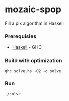 # mozaic-spop
Fill a pix algorithm in Haskell

### Prerequisies
* [Haskell](https://www.haskell.org/downloads/) - GHC

### Build with optimization
``` 
ghc solve.hs -O2 -o solve 
```

### Run
``` 
./solve
```

